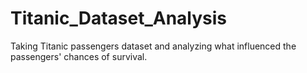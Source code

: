 # Titanic_Dataset_Analysis
Taking Titanic passengers dataset and analyzing what influenced the passengers' chances of survival.
